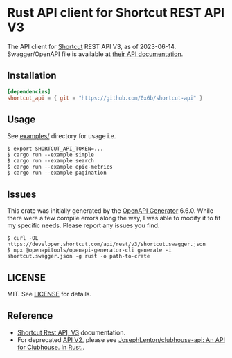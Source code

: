 # Rust API client for Shortcut REST API V3

The API client for [Shortcut](https://www.shortcut.com/) REST API V3, as of 2023-06-14. Swagger/OpenAPI file is available at [their API documentation](https://developer.shortcut.com/api/rest/v3#Swagger-OpenAPI-file).

## Installation

```toml
[dependencies]
shortcut_api = { git = "https://github.com/0x6b/shortcut-api" }
```

## Usage

See [examples/](examples) directory for usage i.e.

```shell
$ export SHORTCUT_API_TOKEN=...
$ cargo run --example simple
$ cargo run --example search
$ cargo run --example epic-metrics
$ cargo run --example pagination
```

## Issues

This crate was initially generated by the [OpenAPI Generator](https://openapi-generator.tech) 6.6.0. While there were a few compile errors along the way, I was able to modify it to fit my specific needs. Please report any issues you find.

```console
$ curl -OL https://developer.shortcut.com/api/rest/v3/shortcut.swagger.json
$ npx @openapitools/openapi-generator-cli generate -i shortcut.swagger.json -g rust -o path-to-crate
```

## LICENSE

MIT. See [LICENSE](LICENSE) for details.

## Reference

- [Shortcut Rest API, V3](https://developer.shortcut.com/api/rest/v3) documentation.
- For deprecated [API V2](https://developer.shortcut.com/api/rest/v2), please see
  [JosephLenton/clubhouse-api: An API for Clubhouse. In Rust.](https://github.com/JosephLenton/clubhouse-api).


